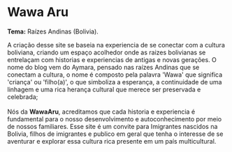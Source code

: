 # Wawa Aru
<span><b>Tema:</b></span> Raízes Andinas (Bolivia). <img src="https://cdn-icons-png.freepik.com/512/3416/3416732.png" style="width: 1px; height: 1px;" alt="img-desc"> 

A criação desse site se baseia na experiencia de se conectar com a cultura boliviana, criando um espaço acolhedor onde as raizes bolivianas se entrelaçam com historias e experiencias de antigas e novas gerações. O nome do blog vem do Aymara, pensado nas raízes Andinas que se conectam a cultura, o nome é composto pela palavra 'Wawa' que significa 'criança' ou 'filho(a)', o que simboliza a esperança, a continuidade de uma linhagem e uma rica herança cultural que merece ser preservada e celebrada;<br><br>
Nós da <b>WawaAru</b>, acreditamos que cada historia e experiencia é fundamental para o nosso desenvolvimento e autoconhecimento por meio de nossos familiares. Esse site é um convite para Imigrantes nascidos na Bolivia, filhos de imigrantes e publico em geral que tenha o interesse de se aventurar e explorar essa cultura rica presente em um país multicultural.
